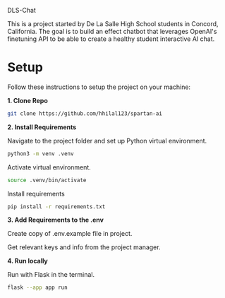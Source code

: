 DLS-Chat

This is a project started by De La Salle High School students in Concord, California. The goal is to build an effect chatbot that leverages OpenAI's finetuning API to be able to create a healthy student interactive AI chat.

# Setup

Follow these instructions to setup the project on your machine:

**1. Clone Repo**

```zsh
git clone https://github.com/hhilal123/spartan-ai
```

**2. Install Requirements**

Navigate to the project folder and set up Python virtual environment.

```zsh
python3 -m venv .venv
```

Activate virtual environment.

```zsh
source .venv/bin/activate
```

Install requirements

```zsh
pip install -r requirements.txt
```

**3. Add Requirements to the .env**

Create copy of .env.example file in project.

Get relevant keys and info from the project manager.

**4. Run locally**

Run with Flask in the terminal.

```zsh
flask --app app run
```
